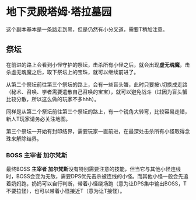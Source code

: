 # 地下灵殿塔姆·塔拉墓园

这个副本基本是一条路走到黑，但是仍然有小分叉道，需要<Role name="tank" />T稍加注意。

## 祭坛

在前进的路上会看到小怪守护的祭坛，击杀所有小怪之后，就会出现**虚无魂魔**，击杀虚无魂魔之后，取下祭坛上的宝珠，就可以继续前进了。

从第二个祭坛前往第三个祭坛的路上，会有一些盲头蟹，此时只要按`\`切换成走路（秘术、召唤、学者需要遣散自己召唤的宝宝），就可以避免战斗（过因为盲头蟹比较分散，所以这么做的玩家不多hhh）。

同样是从第二个祭坛前往第三个祭坛的路上，有一个锐角大转弯，比较容易走错，新人<Role name="tank" />T玩家请务必关注地图。

第三个祭坛一开始有封印结界，需要玩家一直前进，在最深处击杀所有小怪取得念珠来解除结界。

### BOSS 主宰者 加尔梵斯

最终BOSS **主宰者 加尔梵斯**没有特别需要注意的技能，但当它与其他小怪连线时，BOSS会变为无敌，需要<Role name="dps" />DPS优先击杀被连线的小怪。而其他小怪一般会先追着<Role name="healer" />奶妈跑，奶妈可以自行判断，带着小怪绕场跑（意为让DPS集中输出BOSS，T不要拉怪），也可以带着小怪接近T（意为让T接怪）。